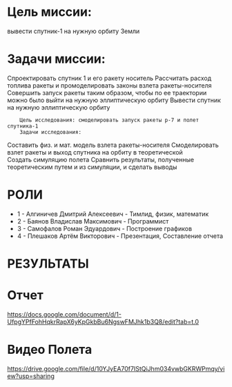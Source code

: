 # Цель миссии: 
вывести спутник-1 на нужную орбиту Земли
# Задачи миссии:
Спроектировать спутник 1 и его ракету носитель
Рассчитать расход топлива ракеты и промоделировать законы взлета ракеты-носителя 
Совершить запуск ракеты таким образом, чтобы по ее траектории можно было выйти на нужную эллиптическую орбиту
 Вывести спутник на нужную эллиптическую орбиту

        Цель исследования: смоделировать запуск ракеты р-7 и полет спутника-1
        Задачи исследования:
 Составить физ. и мат. модель взлета ракеты-носителя
 Смоделировать взлет ракеты и выход спутника на орбиту в теоретической  
 Создать симуляцию полета 
 Сравнить результаты, полученные теоретическим путем и из симуляции, и сделать выводы
 # РОЛИ
  * 1 - Алгиничев Дмитрий Алексеевич - Тимлид, физик, математик
  * 2 - Баянов Владислав Максимович  - Программист
  * 3 - Самофалов Роман Эдуардович   - Построение графиков
  * 4 - Плешаков Артём Викторович    - Презентация, Составление отчета
                                                                                                              
# РЕЗУЛЬТАТЫ

# Отчет
https://docs.google.com/document/d/1-UfpgYPfFohHqkrRapX6yKpGkbBu6NgswFMJhk1b3Q8/edit?tab=t.0
# Видео Полета
https://drive.google.com/file/d/10YJyEA70f7IStQiJhm034vwbGKRWPmqy/view?usp=sharing

